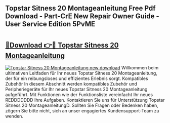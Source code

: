 ## Topstar Sitness 20 Montageanleitung Free Pdf Download - Part-CrE New Repair Owner Guide - User Service Edition 5PvME

# <h2><a href="http://df6pc9.blite.top/?on=Topstar+Sitness+20+Montageanleitung">🔗Download 👉🔴 Topstar Sitness 20 Montageanleitung</a></h2>

[![Topstar Sitness 20 Montageanleitung new download](https://i.imgur.com/lujVjoI.png)](http://df6pc9.blite.top/?on=Topstar+Sitness+20+Montageanleitung)
Willkommen beim ultimativen Leitfaden für Ihr neues Topstar Sitness 20 Montageanleitung, der für ein reibungsloses und effizientes Erlebnis sorgt. Kompatibles Zubehör In diesem Abschnitt werden kompatibles Zubehör und Peripheriegeräte für Ihr neues Topstar Sitness 20 Montageanleitung aufgeführt. Mit Funktionen wie der Funktionsliste vereinfacht Ihr neues REDDDDDDD Ihre Aufgaben. Kontaktieren Sie uns für Unterstützung Topstar Sitness 20 MontageanleitungD. Sollten Sie Fragen oder Bedenken haben, zögern Sie bitte nicht, sich an unser engagiertes Kundensupport-Team zu wenden.
